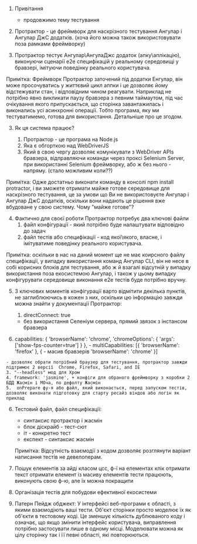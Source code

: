 1. Привітання
	- продовжимо тему тестування

2. Протрактор - це фреймворк для наскрізного тестування Ангулар і Ангулар ДжС додатків.
		(хоча його можна також використовувати поза рамками фреймворку)

  1. Протрактор тестує Ангулар\АнгулаДжс додаток (апку\аплікацію), виконуючи сценарії е2е специфікацій у реальному середовищі
    у бравзері, імітуючи поведінку реального користувача.

  Примітка: Фреймворк Протрактор заточений під додатки Енгулар, він може просочуватись у життєвий цикл аппки і це дозволяє йому відстежувати стан, і відповідним чином реагувати. Наприклад не потрібно явно викликати паузу бравзера з певним таймаутом,
  під час очікування якого припускається, що сторінка завантажилась і виконались усі асинхронні операції. Тобто програма, яку ми тестуватимемо, готова для використання.
  Детальніше про це згодом.

3. Як ця система працює?

	1. Протрактор - це програма на Node.js
	2. Яка є обгорткою над WebDriverJS
	3. Який в свою чергу дозволяє комунікувати з WebDriver APIs бравзера, відправляючи команди через проксі Selenium Server, при
	    використанні Selenium фреймворку, або ж без нього - напряму. (стало можливим коли??)

  Примітка: Одже достатньо виконати команду в консолі npm install protractor, і ви зможете отримати майже готове середовище для наскрізного тестування, це за умови що Ви не використовуєте Ангулар і Ангулар ДжС додатків, оскільки вони надають це рішення
  вже вбудоване у свою систему. Чому "майже готове"?

4. Фактично для своєї роботи Протрактор потребує два ключові файли
	1. файл конфігурації - який потрібно буде налаштувати відповідно до задач
	2. файл тестів або специфікації - код якої\якого, власне, і імітуватиме поведінку реального користувача.

  Примітка: оскільки в нас на даний момент ще не має коирсного файлу специфікації, у випадку використання команд Ангулар CLI, він не несе в собі корисних блоків для тестування, або ж й взагалі відсутній у випадку використання поза екосистемою Ангулар, і також у цьому випадку конфігурувати середовище виконання е2е тестів буде потрібно вручну.

5. З ключових моментів конфігурації варто відмітити декілька пунктів, не заглиблюючись в кожен з них, оскільки цю інформацію  завжди можна знайти у документації Протрактор:
	1. directConnect: true
    - без використання Селеніум сервера, прямий звязок з інстансом бравзера

  2. capabilities: {
  		'browserName': 'chrome',
  		'chromeOptions': {
    		'args': ['show-fps-counter=true']
  		}
		},
	- multiCapabilities: [{
  		'browserName': 'firefox'
		}, {				- масив бравзерів
  		'browserName': 'chrome'
		}]

    - дозволяє обрати потрібний браузер для тестування, протрактор завжди підтримоє 2 версії  Chrome, Firefox, Safari, and IE
	3. "--headless" мод для Хром
	4. framework: 'jasmine', + конфіги для обраного фреймворку з коробки 2 БДД Жасмін і МОча, по дефолту Жасмін
	5.  onPrepare фу-я або файл, який виконається, перед запуском тестів, дозволяє виконати підготовку для старту ресайз віндов або логін як приклад

6. Тестовий файл, файл специфікації:
	- синтаксис протрактор і жасмін
	- блок діскрайб - тест-сют
	- іт - конкретно тест
	- експект - синтаксис жасмін


    Примітка: Відсутність взаємодії з кодом дозволяє розглянути варіант написання тестів не девелоперам.

7. Пошук елементів за айді класом цсс, ф-ї на елементах клік отримати текст отримати елемент із масиву елементів
  тести працюють, виконують свою ф-ю, але їх можна покращити

8. Організація тестів для побудови ефективної екосистеми

9. Патерн Пейдж обджект:
  У інтерфейсі веб-програми є області, з якими взаємодіють ваші тести. Об'єкт сторінки просто моделює їх як об'єкти в тестовому коді. Це зменшує кількість дублюваного коду і означає, що якщо змінити інтерфейс користувача, виправлення потрібно застосувати лише в одному місці.
  Моделювати можна як цілу сторінку так і її певні області, які повторюються.

















